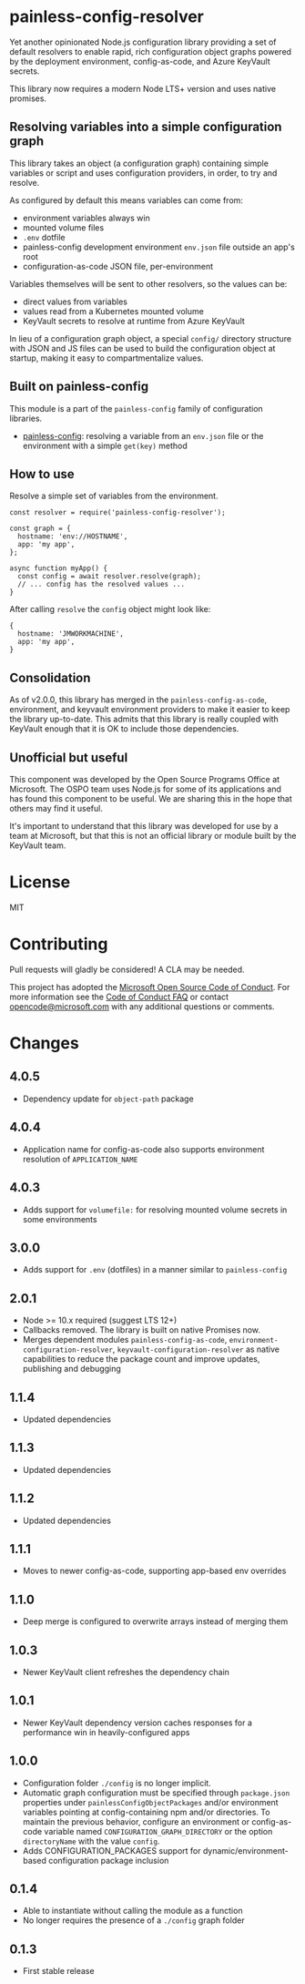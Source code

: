 # painless-config-resolver

Yet another opinionated Node.js configuration library providing a set of default resolvers to enable rapid, rich configuration object graphs powered by the deployment environment, config-as-code, and Azure KeyVault secrets.

This library now requires a modern Node LTS+ version and uses native promises.

## Resolving variables into a simple configuration graph

This library takes an object (a configuration graph) containing simple variables or
script and uses configuration providers, in order, to try and resolve.

As configured by default this means variables can come from:

- environment variables always win
- mounted volume files
- `.env` dotfile
- painless-config development environment `env.json` file outside an app's root
- configuration-as-code JSON file, per-environment

Variables themselves will be sent to other resolvers, so the values can be:

- direct values from variables
- values read from a Kubernetes mounted volume
- KeyVault secrets to resolve at runtime from Azure KeyVault

In lieu of a configuration graph object, a special `config/` directory structure
with JSON and JS files can be used to build the configuration object at startup,
making it easy to compartmentalize values.

## Built on painless-config

This module is a part of the `painless-config` family of configuration libraries.

- [painless-config](https://github.com/Microsoft/painless-config): resolving a variable from an `env.json` file or the environment with a simple `get(key)` method

## How to use

Resolve a simple set of variables from the environment.

```
const resolver = require('painless-config-resolver');

const graph = {
  hostname: 'env://HOSTNAME',
  app: 'my app',
};

async function myApp() {
  const config = await resolver.resolve(graph);
  // ... config has the resolved values ...
}
```

After calling `resolve` the `config` object might look like:

```
{
  hostname: 'JMWORKMACHINE',
  app: 'my app',
}
```

## Consolidation

As of v2.0.0, this library has merged in the `painless-config-as-code`, environment, and keyvault 
environment providers to make it easier to keep the library up-to-date. This admits that this library
is really coupled with KeyVault enough that it is OK to include those dependencies.

## Unofficial but useful

This component was developed by the Open Source Programs Office at Microsoft. The OSPO team
uses Node.js for some of its applications and has found this component to be useful. We are
sharing this in the hope that others may find it useful.

It's important to understand that this library was developed for use by a team at Microsoft, but
that this is not an official library or module built by the KeyVault team.

# License

MIT

# Contributing

Pull requests will gladly be considered! A CLA may be needed.

This project has adopted the [Microsoft Open Source Code of
Conduct](https://opensource.microsoft.com/codeofconduct/).
For more information see the [Code of Conduct
FAQ](https://opensource.microsoft.com/codeofconduct/faq/) or
contact [opencode@microsoft.com](mailto:opencode@microsoft.com)
with any additional questions or comments.

# Changes

## 4.0.5

- Dependency update for `object-path` package

## 4.0.4

- Application name for config-as-code also supports environment resolution of `APPLICATION_NAME`

## 4.0.3

- Adds support for `volumefile:` for resolving mounted volume secrets in some environments

## 3.0.0

- Adds support for `.env` (dotfiles) in a manner similar to `painless-config`

## 2.0.1

- Node >= 10.x required (suggest LTS 12+)
- Callbacks removed. The library is built on native Promises now.
- Merges dependent modules `painless-config-as-code`, `environment-configuration-resolver`, `keyvault-configuration-resolver` as native capabilities to reduce the package count and improve updates, publishing and debugging

## 1.1.4

- Updated dependencies

## 1.1.3

- Updated dependencies

## 1.1.2

- Updated dependencies

## 1.1.1

- Moves to newer config-as-code, supporting app-based env overrides

## 1.1.0

- Deep merge is configured to overwrite arrays instead of merging them

## 1.0.3

- Newer KeyVault client refreshes the dependency chain

## 1.0.1

- Newer KeyVault dependency version caches responses for a performance win in heavily-configured apps

## 1.0.0

- Configuration folder `./config` is no longer implicit.
- Automatic graph configuration must be specified through `package.json` properties under `painlessConfigObjectPackages` and/or environment variables pointing at config-containing npm and/or directories. To maintain the previous behavior, configure an environment or config-as-code variable named `CONFIGURATION_GRAPH_DIRECTORY` or the option `directoryName` with the value `config`.
- Adds CONFIGURATION_PACKAGES support for dynamic/environment-based configuration package inclusion

## 0.1.4

- Able to instantiate without calling the module as a function
- No longer requires the presence of a `./config` graph folder

## 0.1.3

- First stable release

